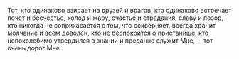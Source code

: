 Тот, кто одинаково взирает на друзей и врагов, кто одинаково встречает почет и бесчестье, холод и жару, счастье и страдания, славу и позор, кто никогда не соприкасается с тем, что оскверняет, всегда хранит молчание и всем доволен, кто не беспокоится о пристанище, кто непоколебимо утвердился в знании и преданно служит Мне, — тот очень дорог Мне.